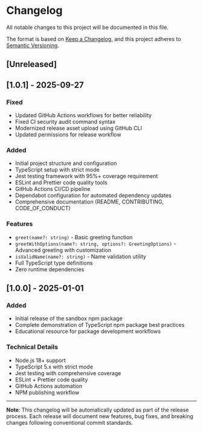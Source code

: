# Changelog

All notable changes to this project will be documented in this file.

The format is based on [Keep a Changelog](https://keepachangelog.com/en/1.0.0/),
and this project adheres to
[Semantic Versioning](https://semver.org/spec/v2.0.0.html).

## [Unreleased]

## [1.0.1] - 2025-09-27

### Fixed

- Updated GitHub Actions workflows for better reliability
- Fixed CI security audit command syntax
- Modernized release asset upload using GitHub CLI
- Updated permissions for release workflow

### Added

- Initial project structure and configuration
- TypeScript setup with strict mode
- Jest testing framework with 95%+ coverage requirement
- ESLint and Prettier code quality tools
- GitHub Actions CI/CD pipeline
- Dependabot configuration for automated dependency updates
- Comprehensive documentation (README, CONTRIBUTING, CODE_OF_CONDUCT)

### Features

- `greet(name?: string)` - Basic greeting function
- `greetWithOptions(name?: string, options?: GreetingOptions)` - Advanced
  greeting with customization
- `isValidName(name?: string)` - Name validation utility
- Full TypeScript type definitions
- Zero runtime dependencies

## [1.0.0] - 2025-01-01

### Added

- Initial release of the sandbox npm package
- Complete demonstration of TypeScript npm package best practices
- Educational resource for package development workflows

### Technical Details

- Node.js 18+ support
- TypeScript 5.x with strict mode
- Jest testing with comprehensive coverage
- ESLint + Prettier code quality
- GitHub Actions automation
- NPM publishing workflow

---

**Note**: This changelog will be automatically updated as part of the release
process. Each release will document new features, bug fixes, and breaking
changes following conventional commit standards.

